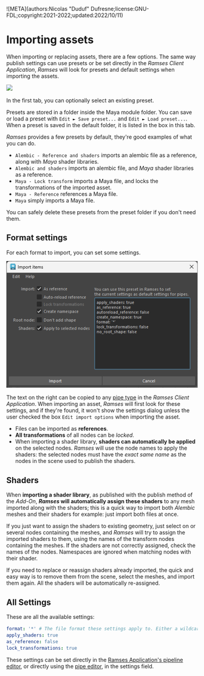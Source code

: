 ![META](authors:Nicolas "Duduf" Dufresne;license:GNU-FDL;copyright:2021-2022;updated:2022/10/11)

# Importing assets

When importing or replacing assets, there are a few options. The same way publish settings can use presets or be set directly in the *Ramses Client Application*, *Ramses* will look for presets and default settings when importing the assets.

![](../../img/maya/importsettings_preset.png)

In the first tab, you can optionally select an existing preset.

Presets are stored in a folder inside the Maya module folder. You can save or load a preset with `Edit ► Save preset...` and `Edit ► Load preset...`. When a preset is saved in the default folder, it is listed in the box in this tab.

*Ramses* provides a few presets by default, they're good examples of what you can do.

- `Alembic - Reference and shaders` imports an alembic file as a reference, along with *Maya* shader libraries.
- `Alembic and shaders` imports an alembic file, and *Maya* shader libraries as a reference.
- `Maya - Lock transform` imports a Maya file, and locks the transformations of the imported asset.
- `Maya - Reference` references a Maya file.
- `Maya` simply imports a Maya file.

You can safely delete these presets from the preset folder if you don't need them.

## Format settings

For each format to import, you can set some settings.

![](../../img/maya/importsettings_format.png)

The text on the right can be copied to any [pipe type](../../components/client/pipetypes.md) in the *Ramses Client Application*. When importing an asset, *Ramses* will first look for these settings, and if they're found, it won't show the settings dialog unless the user checked the box `Edit import options` when importing the asset.

- Files can be imported as **references**.
- **All transformations** of all nodes can be *locked*.
- When importing a shader library, **shaders can automatically be applied** on the selected nodes.
  *Ramses* will use the node names to apply the shaders: the selected nodes must have the *exact same name* as the nodes in the scene used to publish the shaders.

## Shaders

When **importing a shader library**, as published with the publish method of the *Add-On*, ***Ramses* will automatically assign these shaders** to any mesh imported along with the shaders; this is a quick way to import both *Alembic* meshes and their shaders for example: just import both files at once.

If you just want to assign the shaders to existing geometry, just select on or several nodes containing the meshes, and *Ramses* will try to assign the imported shaders to them, using the names of the transform nodes containing the meshes. If the shaders are not correctly assigned, check the names of the nodes. Namespaces are ignored when matching nodes with their shader.

If you need to replace or reassign shaders already imported, the quick and easy way is to remove them from the scene, select the meshes, and import them again. All the shaders will be automatically re-assigned.

## All Settings

These are all the available settings:

```yaml
format: '*' # The file format these settings apply to. Either a wildcard '*' or the file extension (without the leading ".")
apply_shaders: true
as_reference: false
lock_transformations: true
```

These settings can be set directly in the [Ramses Application's pipeline editor](../client/pipeline.md), or directly using the [pipe editor](../client/pipetypes.md), in the settings field.